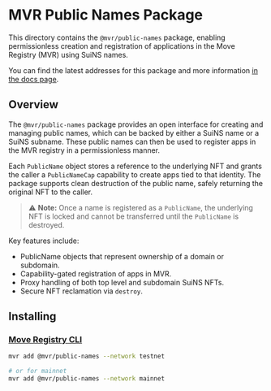 # MVR Public Names Package

This directory contains the `@mvr/public-names` package, enabling permissionless creation and registration of applications in the Move Registry (MVR) using SuiNS names.

You can find the latest addresses for this package and more information [in the docs page](https://docs.suins.io/move-registry).

## Overview

The `@mvr/public-names` package provides an open interface for creating and managing public names, which can be backed by either a SuiNS name or a SuiNS subname. These public names can then be used to register apps in the MVR registry in a permissionless manner.

Each `PublicName` object stores a reference to the underlying NFT and grants the caller a `PublicNameCap` capability to create apps tied to that identity. The package supports clean destruction of the public name, safely returning the original NFT to the caller.

> ⚠️ **Note:** Once a name is registered as a `PublicName`, the underlying NFT is locked and cannot be transferred until the `PublicName` is destroyed.

Key features include:

-   PublicName objects that represent ownership of a domain or subdomain.
-   Capability-gated registration of apps in MVR.
-   Proxy handling of both top level and subdomain SuiNS NFTs.
-   Secure NFT reclamation via `destroy`.

## Installing

### [Move Registry CLI](https://docs.mvr.app/move-registry)

```bash
mvr add @mvr/public-names --network testnet

# or for mainnet
mvr add @mvr/public-names --network mainnet
```
